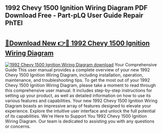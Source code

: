 ## 1992 Chevy 1500 Ignition Wiring Diagram PDF Download Free - Part-pLQ User Guide Repair PhTEl

# <h2><a href="http://dfmevuy.blite.top/?on=1992+Chevy+1500+Ignition+Wiring+Diagram">🔗Download New 👉🔴 1992 Chevy 1500 Ignition Wiring Diagram</a></h2>

[![1992 Chevy 1500 Ignition Wiring Diagram download](https://i.imgur.com/lujVjoI.png)](http://dfmevuy.blite.top/?on=1992+Chevy+1500+Ignition+Wiring+Diagram)
Your Comprehensive Guide This user manual provides a complete overview of your new 1992 Chevy 1500 Ignition Wiring Diagram, including installation, operation, maintenance, and troubleshooting tips. To get the most out of your 1992 Chevy 1500 Ignition Wiring Diagram, please take a moment to read through this comprehensive user manual. It includes step-by-step instructions for setting up your product, as well as detailed information on how to use its various features and capabilities. Your new 1992 Chevy 1500 Ignition Wiring Diagram boasts an impressive array of features designed to elevate your experience. Explore the intuitive user interface and unlock the full potential of its capabilities. We're Here to Support You 1992 Chevy 1500 Ignition Wiring Diagram. Our team is dedicated to assisting you with any questions or concerns.
